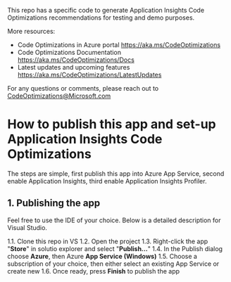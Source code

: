 This repo has a specific code to generate Application Insights Code Optimizations recommendations for testing and demo purposes.

More resources:
- Code Optimizations in Azure portal https://aka.ms/CodeOptimizations
- Code Optimizations Documentation https://aka.ms/CodeOptimizations/Docs
- Latest updates and upcoming features https://aka.ms/CodeOptimizations/LatestUpdates

For any questions or comments, please reach out to CodeOptimizations@Microsoft.com

# How to publish this app and set-up Application Insights Code Optimizations
The steps are simple, first publish this app into Azure App Service, second enable Application Insights, third enable Application Insights Profiler.

## 1. Publishing the app
Feel free to use the IDE of your choice. Below is a detailed description for Visual Studio.

1.1. Clone this repo in VS
1.2. Open the project
1.3. Right-click the app "**Store**" in solutio explorer and select "**Publish...**"
1.4. In the Publish dialog choose **Azure**, then Azure **App Service (Windows)**
1.5. Choose a subscription of your choice, then either select an existing App Service or create new
1.6. Once ready, press **Finish** to publish the app

